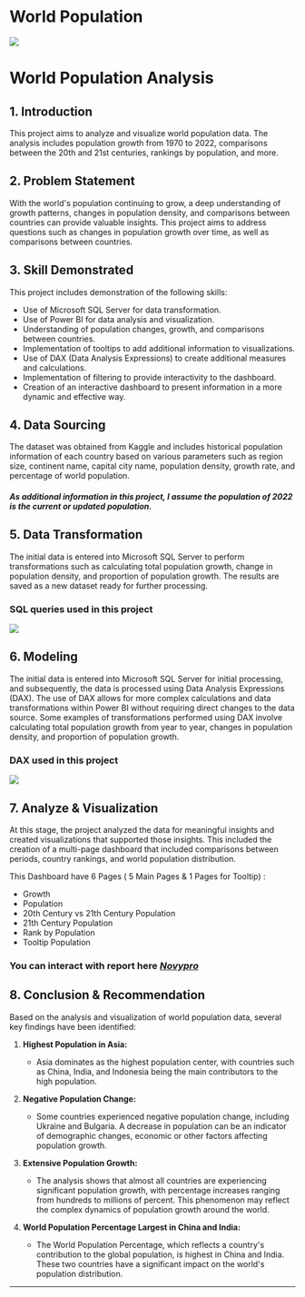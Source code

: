 # World Population

![](wp_hero.jpg)

# World Population Analysis

## 1. Introduction

This project aims to analyze and visualize world population data. The analysis includes population growth from 1970 to 2022, comparisons between the 20th and 21st centuries, rankings by population, and more.

## 2. Problem Statement

With the world's population continuing to grow, a deep understanding of growth patterns, changes in population density, and comparisons between countries can provide valuable insights. This project aims to address questions such as changes in population growth over time, as well as comparisons between countries.

## 3. Skill Demonstrated

This project includes demonstration of the following skills:
- Use of Microsoft SQL Server for data transformation.
- Use of Power BI for data analysis and visualization.
- Understanding of population changes, growth, and comparisons between countries.
- Implementation of tooltips to add additional information to visualizations.
- Use of DAX (Data Analysis Expressions) to create additional measures and calculations.
- Implementation of filtering to provide interactivity to the dashboard.
- Creation of an interactive dashboard to present information in a more dynamic and effective way.

## 4. Data Sourcing

The dataset was obtained from Kaggle and includes historical population information of each country based on various parameters such as region size, continent name, capital city name, population density, growth rate, and percentage of world population.

#### _As additional information in this project, I assume the population of 2022 is the current or updated population._

## 5. Data Transformation

The initial data is entered into Microsoft SQL Server to perform transformations such as calculating total population growth, change in population density, and proportion of population growth. The results are saved as a new dataset ready for further processing.

### SQL queries used in this project

![](query_sql.png)

## 6. Modeling

The initial data is entered into Microsoft SQL Server for initial processing, and subsequently, the data is processed using Data Analysis Expressions (DAX). The use of DAX allows for more complex calculations and data transformations within Power BI without requiring direct changes to the data source.
Some examples of transformations performed using DAX involve calculating total population growth from year to year, changes in population density, and proportion of population growth.

### DAX used in this project

![](dax_measure.png)

## 7. Analyze & Visualization

At this stage, the project analyzed the data for meaningful insights and created visualizations that supported those insights. This included the creation of a multi-page dashboard that included comparisons between periods, country rankings, and world population distribution.

This Dashboard have 6 Pages ( 5 Main Pages & 1 Pages for Tooltip) :
- Growth
- Population
- 20th Century vs 21th Century Population
- 21th Century Population
- Rank by Population
- Tooltip Population

### You can interact with report here _[Novypro](https://www.novypro.com/project/world-population-)_

## 8. Conclusion & Recommendation

Based on the analysis and visualization of world population data, several key findings have been identified:

1. **Highest Population in Asia:**
   - Asia dominates as the highest population center, with countries such as China, India, and Indonesia being the main contributors to the high population.

2. **Negative Population Change:**
   - Some countries experienced negative population change, including Ukraine and Bulgaria. A decrease in population can be an indicator of demographic changes, economic or other factors affecting population growth.

3. **Extensive Population Growth:**
   - The analysis shows that almost all countries are experiencing significant population growth, with percentage increases ranging from hundreds to millions of percent. This phenomenon may reflect the complex dynamics of population growth around the world.

4. **World Population Percentage Largest in China and India:**
   - The World Population Percentage, which reflects a country's contribution to the global population, is highest in China and India. These two countries have a significant impact on the world's population distribution.
  

-----------------------------------------------------------------------------------------------------------------------------------------------------------------------------------------------------
